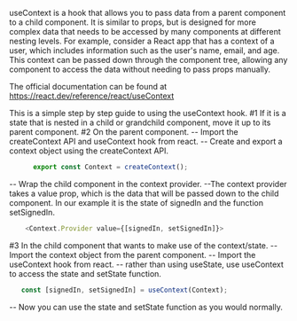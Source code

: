 useContext is a hook that allows you to pass data from a parent component to a child component. It is similar to props, but is designed for more complex data that needs to be accessed by many components at different nesting levels.
For example, consider a React app that has a context of a user, which includes information such as the user's name, email, and age. This context can be passed down through the component tree, allowing any component to access the data without needing to pass props manually.

The official documentation can be found at https://react.dev/reference/react/useContext

This is a simple step by step guide to using the useContext hook.
#1 If it is a state that is nested in a child or grandchild component, move it up to its parent component.
#2 On the parent component.
-- Import the createContext API and useContext hook from react.
-- Create and export a context object using the createContext API.
```javascript
      export const Context = createContext();
```
-- Wrap the child component in the context provider.
--The context provider takes a value prop, which is the data that will be passed down to the child component. In our example it is the state of signedIn and the function setSignedIn.
```javascript
    <Context.Provider value={[signedIn, setSignedIn]}> 
```
#3 In the child component that wants to make use of the context/state.
-- Import the context object from the parent component.
-- Import the useContext hook from react.
-- rather than using useState, use useContext to access the state and setState function.

```javascript
   const [signedIn, setSignedIn] = useContext(Context);
```
-- Now you can use the state and setState function as you would normally.




